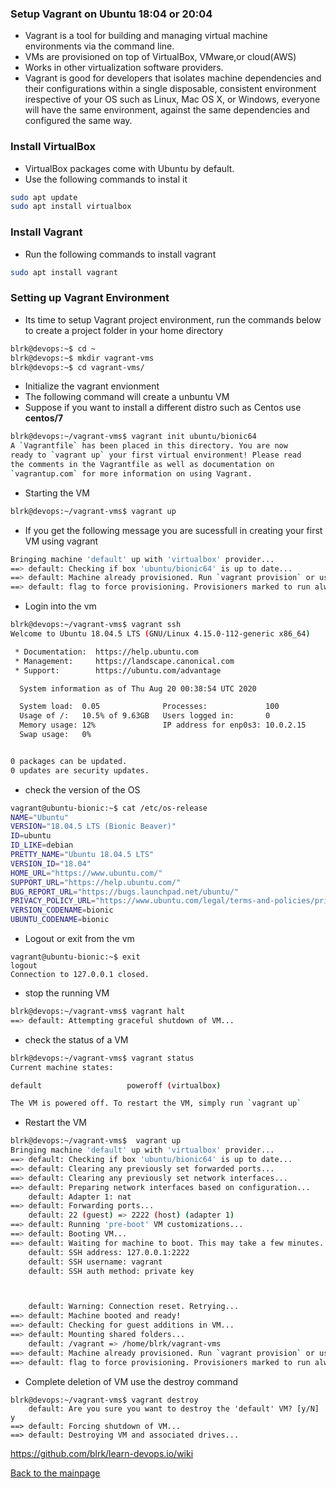 ### Setup Vagrant on Ubuntu 18:04 or 20:04
* Vagrant is a tool for building and managing virtual machine environments via the command line. 
* VMs are provisioned on top of VirtualBox, VMware,or cloud(AWS)
* Works in other virtualization software providers.
* Vagrant is good for developers that isolates machine dependencies and their configurations within a single disposable, consistent environment irespective of your OS such as Linux, Mac OS X, or Windows, everyone will  have the same environment, against the same dependencies and configured the same way.
### Install VirtualBox
* VirtualBox packages come with Ubuntu by default. 
* Use the following commands to instal it
``` bash
sudo apt update
sudo apt install virtualbox
```
### Install Vagrant
* Run the following commands to install vagrant
``` bash
sudo apt install vagrant
```
### Setting up Vagrant Environment
* Its time to setup Vagrant project environment, run the commands below to create a project folder in your home directory
``` bash
blrk@devops:~$ cd ~
blrk@devops:~$ mkdir vagrant-vms
blrk@devops:~$ cd vagrant-vms/
```
* Initialize the vagrant envionment
* The following command will create a unbuntu VM
* Suppose if you want to install a different distro such as Centos use <b>centos/7</b>
``` bash
blrk@devops:~/vagrant-vms$ vagrant init ubuntu/bionic64
A `Vagrantfile` has been placed in this directory. You are now
ready to `vagrant up` your first virtual environment! Please read
the comments in the Vagrantfile as well as documentation on
`vagrantup.com` for more information on using Vagrant.
```
* Starting the VM
``` bash
blrk@devops:~/vagrant-vms$ vagrant up
```
* If you get the following message you are sucessfull in creating your first VM using vagrant
``` bash
Bringing machine 'default' up with 'virtualbox' provider...
==> default: Checking if box 'ubuntu/bionic64' is up to date...
==> default: Machine already provisioned. Run `vagrant provision` or use the `--provision`
==> default: flag to force provisioning. Provisioners marked to run always will still run.
```
* Login into the vm 
``` bash
blrk@devops:~/vagrant-vms$ vagrant ssh
Welcome to Ubuntu 18.04.5 LTS (GNU/Linux 4.15.0-112-generic x86_64)

 * Documentation:  https://help.ubuntu.com
 * Management:     https://landscape.canonical.com
 * Support:        https://ubuntu.com/advantage

  System information as of Thu Aug 20 00:38:54 UTC 2020

  System load:  0.05              Processes:             100
  Usage of /:   10.5% of 9.63GB   Users logged in:       0
  Memory usage: 12%               IP address for enp0s3: 10.0.2.15
  Swap usage:   0%


0 packages can be updated.
0 updates are security updates.
```
* check the version of the OS
``` bash
vagrant@ubuntu-bionic:~$ cat /etc/os-release 
NAME="Ubuntu"
VERSION="18.04.5 LTS (Bionic Beaver)"
ID=ubuntu
ID_LIKE=debian
PRETTY_NAME="Ubuntu 18.04.5 LTS"
VERSION_ID="18.04"
HOME_URL="https://www.ubuntu.com/"
SUPPORT_URL="https://help.ubuntu.com/"
BUG_REPORT_URL="https://bugs.launchpad.net/ubuntu/"
PRIVACY_POLICY_URL="https://www.ubuntu.com/legal/terms-and-policies/privacy-policy"
VERSION_CODENAME=bionic
UBUNTU_CODENAME=bionic
```
* Logout or exit from the vm 
```
vagrant@ubuntu-bionic:~$ exit
logout
Connection to 127.0.0.1 closed.
```
* stop the running VM
``` bash
blrk@devops:~/vagrant-vms$ vagrant halt
==> default: Attempting graceful shutdown of VM...
```
* check the status of a VM
``` bash
blrk@devops:~/vagrant-vms$ vagrant status 
Current machine states:

default                   poweroff (virtualbox)

The VM is powered off. To restart the VM, simply run `vagrant up`
```
* Restart the VM
``` bash
blrk@devops:~/vagrant-vms$  vagrant up
Bringing machine 'default' up with 'virtualbox' provider...
==> default: Checking if box 'ubuntu/bionic64' is up to date...
==> default: Clearing any previously set forwarded ports...
==> default: Clearing any previously set network interfaces...
==> default: Preparing network interfaces based on configuration...
    default: Adapter 1: nat
==> default: Forwarding ports...
    default: 22 (guest) => 2222 (host) (adapter 1)
==> default: Running 'pre-boot' VM customizations...
==> default: Booting VM...
==> default: Waiting for machine to boot. This may take a few minutes...
    default: SSH address: 127.0.0.1:2222
    default: SSH username: vagrant
    default: SSH auth method: private key



    default: Warning: Connection reset. Retrying...
==> default: Machine booted and ready!
==> default: Checking for guest additions in VM...
==> default: Mounting shared folders...
    default: /vagrant => /home/blrk/vagrant-vms
==> default: Machine already provisioned. Run `vagrant provision` or use the `--provision`
==> default: flag to force provisioning. Provisioners marked to run always will still run.
```
* Complete deletion of VM use the destroy command
```
blrk@devops:~/vagrant-vms$ vagrant destroy
    default: Are you sure you want to destroy the 'default' VM? [y/N] y
==> default: Forcing shutdown of VM...
==> default: Destroying VM and associated drives...
```
https://github.com/blrk/learn-devops.io/wiki

[Back to the mainpage](https://github.com/blrk/learn-devops.io/wiki)


